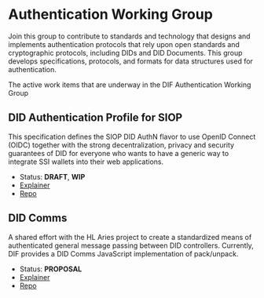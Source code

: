 # Authentication Working Group

Join this group to contribute to standards and technology that designs and implements authentication protocols that rely upon open standards and cryptographic protocols, including DIDs and DID Documents. This group develops specifications, protocols, and formats for data structures used for authentication. 

The active work items that are underway in the DIF Authentication Working Group

## DID Authentication Profile for SIOP

This specification defines the SIOP DID AuthN flavor to use OpenID Connect (OIDC) together with the strong decentralization, privacy and security guarantees of DID for everyone who wants to have a generic way to integrate SSI wallets into their web applications.

- Status: **DRAFT**, **WIP**
- [Explainer](https://github.com/decentralized-identity/papers/blob/master/did-authn/siop/did-authn-siop-profile.md)
- [Repo](https://github.com/decentralized-identity/papers/blob/master/did-authn/siop/did-authn-siop-profile.md)

## DID Comms

A shared effort with the HL Aries project to create a standardized means of authenticated general message passing between DID controllers. Currently, DIF provides a DID Comms JavaScript implementation of pack/unpack.

- Status: **PROPOSAL**
- [Explainer](https://github.com/hyperledger/aries-rfcs/blob/master/features/0019-encryption-envelope/README.md)
- [Repo](https://github.com/decentralized-identity/DIDComm-js)